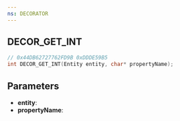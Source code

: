 ```yaml
---
ns: DECORATOR
---
```

## DECOR_GET_INT

```c
// 0x44DB62727762FD9B 0xDDDE59B5
int DECOR_GET_INT(Entity entity, char* propertyName);
```

## Parameters
* **entity**:
* **propertyName**:
